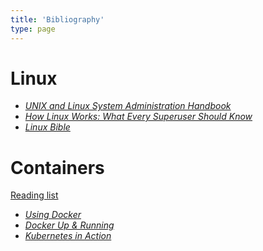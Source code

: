 ```yaml
---
title: 'Bibliography'
type: page
---
```


# Linux

- *[UNIX and Linux System Administration Handbook](https://www.goodreads.com/book/show/8772005-unix-and-linux-system-administration-handbook)*
- *[How Linux Works: What Every Superuser Should Know](https://www.goodreads.com/book/show/514432.How_Linux_Works)*
- *[Linux Bible](https://www.goodreads.com/book/show/13838572-linux-bible)*

# Containers

[Reading list](https://www.goodreads.com/list/show/112253.All_about_container_base_development)

- *[Using Docker](https://www.goodreads.com/book/show/30353963-using-docker)*
- *[Docker Up & Running](https://www.goodreads.com/book/show/25000037-docker)*
- *[Kubernetes in Action](https://www.goodreads.com/book/show/34013922-kubernetes-in-action)*